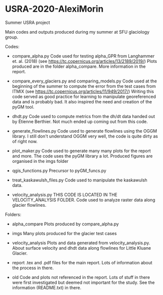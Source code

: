 # USRA-2020-AlexiMorin
Summer USRA project

Main codes and outputs produced during my summer at SFU glaciology group. 

Codes:
- compare_alpha.py
  Code used for testing alpha_GPR from Langhammer et. al. (2018) (see https://tc.copernicus.org/articles/13/2189/2019/)
  Plots produced are in the folder alpha_compare. More information in the report.
  
- compare_every_glaciers.py and comparing_models.py
  Code used at the beginning of the summer to compute the error from the test cases from ITMIX (see https://tc.copernicus.org/articles/11/949/2017/)
  Writing this code served as good practice for learning to manipulate georeferenced data and is probably bad. It also inspired the need and creation of the pyGM tool.
  
- dhdt.py
  Code used to compute metrics from the dh/dt data handed out by Étienne Berthier. Not much ended up coming out from this code.

- generate_flowlines.py
  Code used to generate flowlines using the OGGM library. I still don't understand OGGM very well, the code is quite dirty as of right now.

- plot_maker.py
  Code used to generate many many plots for the report and more. The code uses the pyGM library a lot. Produced figures are organised in the imgs folder

- qgis_functions.py
  Precursor to pyGM_funcs.py

- treat_kaskawulsh_files.py
  Code used to manipulate the kaskawulsh data.
 
 - velocity_analysis.py
  THIS CODE IS LOCATED IN THE VELOCITY_ANALYSIS FOLDER. Code used to analyze raster data along glacier flowlines. 

Folders:
- alpha_compare
  Plots produced by compare_alpha.py
  
- imgs
  Many plots produced for the glacier test cases
  
- velocity_analysis
  Plots and data generated from velocity_analysis.py. About surface velocity and dhdt data along flowlines for Little Kluane Glacier.
  
- report
  .tex and .pdf files for the main report. Lots of information about the process in there.
 
- old 
  Code and plots not referenced in the report. Lots of stuff in there were first investigated but deemed not important for the study. See the information (README.txt) in there.
